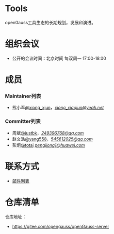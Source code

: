 
# Tools

openGauss工具生态的长期规划，发展和演进。


# 组织会议

- 公开的会议时间：北京时间 每双周一 17:00-18:00


# 成员


### Maintainer列表

- 熊小军[@xiong_xjun](https://gitee.com/xiong_xjun)，*xiong_xiaojun@yeah.net*


### Committer列表

- 周斌[@justbk](https://gitee.com/justbk)，*249396768@qq.com*
- 赵文浩[@yang558](https://gitee.com/yang558)，*545612025@qq.com*
- 彭炯[@totaj](https://gitee.com/totaj) *pengjiong1@huawei.com*

# 联系方式

- [邮件列表](https://mailweb.opengauss.org/postorius/lists/tools.opengauss.org/)

# 仓库清单

仓库地址：
- https://gitee.com/opengauss/openGauss-server
